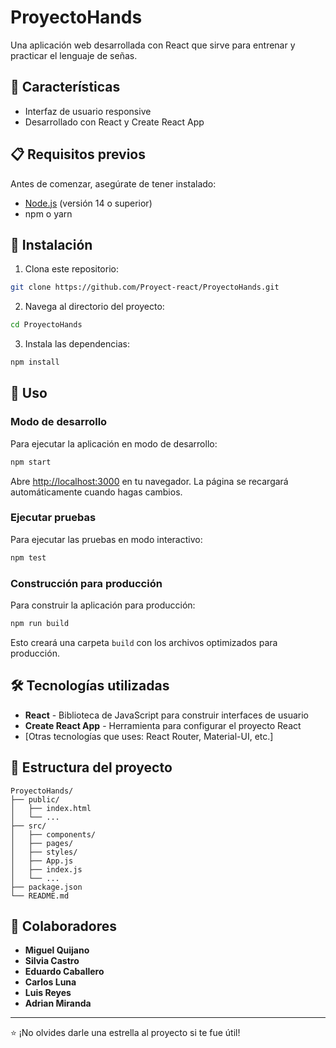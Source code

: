 # ProyectoHands

Una aplicación web desarrollada con React que sirve para entrenar y practicar el lenguaje de señas.

## 🚀 Características

- Interfaz de usuario responsive
- Desarrollado con React y Create React App

## 📋 Requisitos previos

Antes de comenzar, asegúrate de tener instalado:

- [Node.js](https://nodejs.org/) (versión 14 o superior)
- npm o yarn

## 🔧 Instalación

1. Clona este repositorio:
```bash
git clone https://github.com/Proyect-react/ProyectoHands.git
```

2. Navega al directorio del proyecto:
```bash
cd ProyectoHands
```

3. Instala las dependencias:
```bash
npm install
```

## 🎯 Uso

### Modo de desarrollo

Para ejecutar la aplicación en modo de desarrollo:

```bash
npm start
```

Abre [http://localhost:3000](http://localhost:3000) en tu navegador. La página se recargará automáticamente cuando hagas cambios.

### Ejecutar pruebas

Para ejecutar las pruebas en modo interactivo:

```bash
npm test
```

### Construcción para producción

Para construir la aplicación para producción:

```bash
npm run build
```

Esto creará una carpeta `build` con los archivos optimizados para producción.

## 🛠️ Tecnologías utilizadas

- **React** - Biblioteca de JavaScript para construir interfaces de usuario
- **Create React App** - Herramienta para configurar el proyecto React
- [Otras tecnologías que uses: React Router, Material-UI, etc.]

## 📁 Estructura del proyecto

```
ProyectoHands/
├── public/
│   ├── index.html
│   └── ...
├── src/
│   ├── components/
│   ├── pages/
│   ├── styles/
│   ├── App.js
│   ├── index.js
│   └── ...
├── package.json
└── README.md
```

## 👥 Colaboradores

- **Miguel Quijano** 
- **Silvia Castro** 
- **Eduardo Caballero** 
- **Carlos Luna** 
- **Luis Reyes** 
- **Adrian Miranda** 

---

⭐ ¡No olvides darle una estrella al proyecto si te fue útil!

